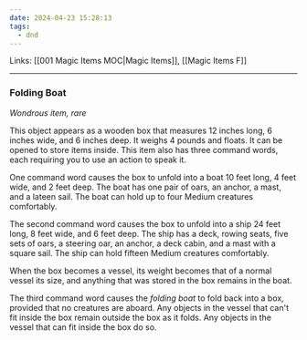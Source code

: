```yaml
---
date: 2024-04-23 15:28:13
tags:
  - dnd
---
```

Links: [[001 Magic Items MOC|Magic Items]], [[Magic Items F]]
___
### Folding Boat

*Wondrous item, rare*

This object appears as a wooden box that measures 12 inches long, 6 inches wide, and 6 inches deep. It weighs 4 pounds and floats. It can be opened to store items inside. This item also has three command words, each requiring you to use an action to speak it.

One command word causes the box to unfold into a boat 10 feet long, 4 feet wide, and 2 feet deep. The boat has one pair of oars, an anchor, a mast, and a lateen sail. The boat can hold up to four Medium creatures comfortably.

The second command word causes the box to unfold into a ship 24 feet long, 8 feet wide, and 6 feet deep. The ship has a deck, rowing seats, five sets of oars, a steering oar, an anchor, a deck cabin, and a mast with a square sail. The ship can hold fifteen Medium creatures comfortably.

When the box becomes a vessel, its weight becomes that of a normal vessel its size, and anything that was stored in the box remains in the boat.

The third command word causes the *folding boat* to fold back into a box, provided that no creatures are aboard. Any objects in the vessel that can't fit inside the box remain outside the box as it folds. Any objects in the vessel that can fit inside the box do so.